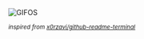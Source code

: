 <div align="justify">
<picture>
    <source media="(prefers-color-scheme: dark)" srcset="https://i.ibb.co/Q7jDZ5Cz/output-gif.gif">
    <source media="(prefers-color-scheme: light)" srcset="https://i.ibb.co/Q7jDZ5Cz/output-gif.gif">
    <img alt="GIFOS" src="https://i.ibb.co/Q7jDZ5Cz/output-gif.gif">
</picture>

<sub><i>inspired from [x0rzavi/github-readme-terminal](https://github.com/x0rzavi/github-readme-terminal)</i></sub>

</div>

<!-- Image deletion URL: https://ibb.co/DPgrNq8s/c4972c4c67bf8536b23a25268822be9c -->
